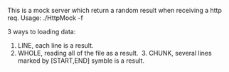 This is a mock server which return a random result when receiving a http req.
Usage: ./HttpMock -f <config>

3 ways to loading data:
  1. LINE, each line is a result.
  2. WHOLE, reading all of the file as a result.
  3. CHUNK, several lines marked by [START,END] symble is a result.
